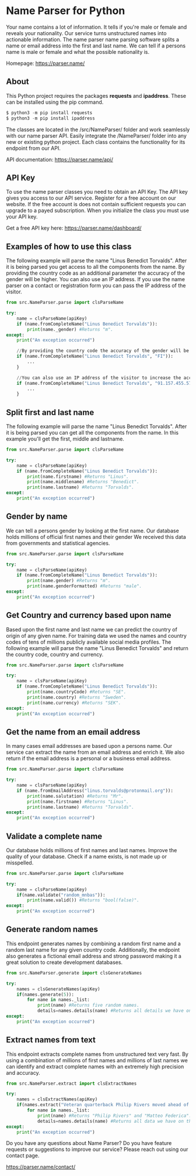# Name Parser for Python
Your name contains a lot of information.
It tells if you're male or female and reveals your nationality.
Our service turns unstructured names into actionable information.
The name parser name parsing software splits a name or email address into the first and last name.
We can tell if a persons name is male or female and what the possible nationality is.

Homepage: <https://parser.name/>

About
------------
This Python project requires the packages **requests** and **ipaddress**.
These can be installed using the pip command.
```python
$ python3 -m pip install requests
$ python3 -m pip install ipaddress
```
The classes are located in the /src/NameParser/ folder and work seamlessly with our name parser API.
Easily integrate the /NameParser/ folder into any new or existing python project.
Each class contains the functionality for its endpoint from our API.

API documentation: <https://parser.name/api/>

API Key
-----------
To use the name parser classes you need to obtain an API Key.
The API key gives you access to our API service.
Register for a free account on our website.
If the free account is does not contain sufficient requests you can upgrade to a payed subscription.
When you initialize the class you must use your API key.

Get a free API key here: <https://parser.name/dashboard/>

Examples of how to use this class
---------
The following example will parse the name "Linus Benedict Torvalds".
After it is being parsed you get access to all the components from the name.
By providing the country code as an additional parameter the accuracy of the gender will be higher.
You can also use an IP address.
If you use the name parser on a contact or registration form you can pass the IP address of the visitor.
```python
from src.NameParser.parse import clsParseName

try:
    name = clsParseName(apiKey)
    if (name.fromCompleteName("Linus Benedict Torvalds")):
        print(name._gender) #Returns "m".
except:
    print("An exception occurred")
```
```python
    //By providing the country code the accuracy of the gender will be higher. 
    if (name.fromCompleteName("Linus Benedict Torvalds", "FI")):
        ...
    }
```
```python
    //You can also use an IP address of the visitor to increase the accuracy.
    if (name.fromCompleteName("Linus Benedict Torvalds", "91.157.455.57")) {
        ...
    }
```

Split first and last name
---------
The following example will parse the name "Linus Benedict Torvalds".
After it is being parsed you can get all the components from the name.
In this example you'll get the first, middle and lastname.
```python
from src.NameParser.parse import clsParseName

try:
    name = clsParseName(apiKey)
    if (name.fromCompleteName("Linus Benedict Torvalds")):
        print(name.firstname) #Returns "Linus".
        print(name.middlename) #Returns "Benedict".
        print(name.lastname) #Returns "Torvalds".
except:
    print("An exception occurred")
```

Gender by name
---------
We can tell a persons gender by looking at the first name.
Our database holds millions of official first names and their gender
We received this data from governments and statistical agencies.
```python
from src.NameParser.parse import clsParseName

try:
    name = clsParseName(apiKey)
    if (name.fromCompleteName("Linus Benedict Torvalds")):
        print(name.gender) #Returns "m".
        print(name.genderFormatted) #Returns "male".
except:
    print("An exception occurred")
```

Get Country and currency based upon name
---------
Based upon the first name and last name we can predict the country of origin of any given name.
For training data we used the names and country codes of tens of millions publicly available social media profiles.
The following example will parse the name "Linus Benedict Torvalds" and return the country code, country and currency.
```python
from src.NameParser.parse import clsParseName

try:
    name = clsParseName(apiKey)
    if (name.fromCompleteName("Linus Benedict Torvalds")):
        print(name.countryCode) #Returns "SE".
        print(name.country) #Returns "Sweden".
        print(name.currency) #Returns "SEK".
except:
    print("An exception occurred")
```

Get the name from an email address
---------
In many cases email addresses are based upon a persons name.
Our service can extract the name from an email address and enrich it.
We also return if the email address is a personal or a business email address.
```python
from src.NameParser.parse import clsParseName

try:
    name = clsParseName(apiKey)
    if (name.fromEmailAddress("linus.torvalds@protonmail.org")):
        print(name.salutation) #Returns "Mr".
        print(name.firstname) #Returns "Linus".
        print(name.lastname) #Returns "Torvalds".
except:
    print("An exception occurred")
```

Validate a complete name
---------
Our database holds millions of first names and last names.
Improve the quality of your database.
Check if a name exists, is not made up or misspelled.
```python
from src.NameParser.parse import clsParseName

try:
    name = clsParseName(apiKey)
    if(name.validate("random_mnbas")):
        print(name.valid()) #Returns "bool(false)".
except:
    print("An exception occurred")
```

Generate random names
---------
This endpoint generates names by combining a random first name and a random last name for any given country code.
Additionally, the endpoint also generates a fictional email address and strong password making it a great solution to create development databases.
```python
from src.NameParser.generate import clsGenerateNames

try:
    names = clsGenerateNames(apiKey)
    if(names.generate(5)):
        for name in names._list:
            print(name) #Returns five random names.
            details=names.details(name) #Returns all details we have on the generated name.
except:
    print("An exception occurred")
```

Extract names from text
---------
This endpoint extracts complete names from unstructured text very fast.
By using a combination of millions of first names and millions of last names we can identify and extract complete names with an extremely high precision and accuracy.

```python
from src.NameParser.extract import clsExtractNames

try:
    names = clsExtractNames(apiKey)
    if(names.extract("Veteran quarterback Philip Rivers moved ahead of Matteo Federica on the NFL's all-time passing list.")):
        for name in names._list:
            print(name) #Returns "Philip Rivers" and "Matteo Federica".
            details=names.details(name) #Returns all data we have on the extracted name.
except:
    print("An exception occurred")
```

Do you have any questions about Name Parser?
Do you have feature requests or suggestions to improve our service?
Please reach out using our contact page.

<https://parser.name/contact/>
